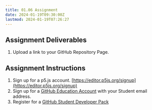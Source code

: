 ```yaml
---
title: 01.06 Assignment
date: 2024-01-19T09:30:00Z
lastmod: 2024-01-19T07:26:27
---
```


## Assignment Deliverables

1. Upload a link to your GitHub Repository Page.

## Assignment Instructions

1. Sign up for a p5.js account. [https://editor.p5js.org/signup](https://editor.p5js.org/signup)
1. Sign up for a [GitHub Education Account](https://education.github.com/) with your Student email address.
1. Register for a [GitHub Student Developer Pack](https://education.github.com/pack)
